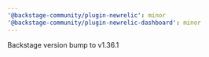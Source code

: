 ```yaml
---
'@backstage-community/plugin-newrelic': minor
'@backstage-community/plugin-newrelic-dashboard': minor
---
```


Backstage version bump to v1.36.1
